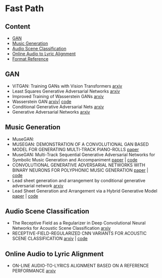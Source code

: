 # Fast Path

## Content
- [GAN](#gan)
- [Music Generation](#music-generation)
- [Audio Scene Classification](#audio-scene-classification)
- [Online Audio to Lyric Alignment](#online-audio-to-lyric-alignment)
- [Format Reference](https://github.com/tigerneil/awesome-deep-rl/edit/master/README.md)

## GAN
* ViTGAN: Training GANs with Vision Transformers [arxiv](https://arxiv.org/pdf/2107.04589.pdf)
* Least Squares Generative Adversarial Networks [arxiv](https://arxiv.org/pdf/1611.04076.pdf)
* Improved Training of Wasserstein GANs [arxiv](https://arxiv.org/pdf/1704.00028.pdf)
* Wasserstein GAN [arxiv](https://arxiv.org/pdf/1701.07875.pdf)| [code](https://github.com/eriklindernoren/PyTorch-GAN/blob/master/implementations/wgan/wgan.py)
* Conditional Generative Adversarial Nets [arxiv](https://arxiv.org/pdf/1411.1784.pdf)
* Generative Adversarial Networks [arxiv](https://arxiv.org/pdf/1406.2661.pdf)

## Music Generation
* MuseGAN:
* MUSEGAN: DEMONSTRATION OF A CONVOLUTIONAL GAN BASED MODEL FOR GENERATING MULTI-TRACK PIANO-ROLLS [paper](https://salu133445.github.io/musegan/pdf/musegan-ismir2017-lbd-paper.pdf)
* MuseGAN: Multi-Track Sequential Generative Adversarial Networks for Symbolic Music Generation and Accompaniment [paper](https://salu133445.github.io/musegan/pdf/musegan-aaai2018-paper.pdf) | [code](https://github.com/salu133445/musegan)
* CONVOLUTIONAL GENERATIVE ADVERSARIAL NETWORKS WITH BINARY NEURONS FOR POLYPHONIC MUSIC GENERATION [paper](https://salu133445.github.io/bmusegan/pdf/bmusegan-ismir2018-paper.pdf) | [code](https://github.com/salu133445/bmusegan)
* Lead sheet generation and arrangement by conditional generative adversarial network [arxiv](https://arxiv.org/pdf/1807.11161.pdf)
* Lead Sheet Generation and Arrangement via a Hybrid Generative Model [paper](https://liuhaumin.github.io/LeadsheetArrangement/pdf/ismir2018leadsheetarrangement.pdf) | [code](https://github.com/liuhaumin/LeadsheetArrangement)

## Audio Scene Classification

* The Receptive Field as a Regularizer in Deep Convolutional Neural Networks for Acoustic Scene Classification [arxiv](https://arxiv.org/pdf/1907.01803.pdf)
* RECEPTIVE-FIELD-REGULARIZED CNN VARIANTS FOR ACOUSTIC SCENE CLASSIFICATION [arxiv](https://arxiv.org/pdf/1909.02859.pdf) | [code](https://github.com/kkoutini/cpjku_dcase20)

## Online Audio to Lyric Alignment
* ON-LINE AUDIO-TO-LYRICS ALIGNMENT BASED ON A REFERENCE PERFORMANCE [arxiv](https://arxiv.org/pdf/2107.14496.pdf)



